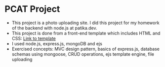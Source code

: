 # PCAT Project
- This project is a photo uploading site. I did this project for my homework of the backend with node.js at patika.dev.
- This project is done from a front-end template which includes HTML and CSS: [Link to template](https://templatemo.com/tm-552-video-catalog)
- I used node.js, express.js, mongoDB and ejs 
- Exercised concepts: MVC design pattern, basics of express.js, database schemas using mongoose, CRUD operations, ejs template engine, file uploading